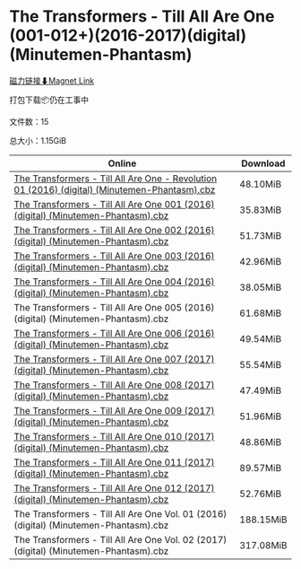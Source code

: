 # The Transformers - Till All Are One (001-012+)(2016-2017)(digital)(Minutemen-Phantasm)

[磁力链接⬇Magnet Link](magnet:?xt=urn:btih:3b39aa88bde0b7fda661c8d1e0c61b800a046d31&dn=The%20Transformers%20-%20Till%20All%20Are%20One%20%28001-012%2B%29%282016-2017%29%28digital%29%28Minutemen-Phantasm%29)

打包下载📦仍在工事中

文件数：15

总大小：1.15GiB

Online | Download
--- | ---
[The Transformers - Till All Are One - Revolution 01 (2016) (digital) (Minutemen-Phantasm).cbz](https://github.com/alicewish/markdown/blob/master/comic/Transformers-Till-All-Are-One-Revolution-01-2016-digital-Minutemen-Phantasm-cbz.md) | 48.10MiB
[The Transformers - Till All Are One 001 (2016) (digital) (Minutemen-Phantasm).cbz](https://github.com/alicewish/markdown/blob/master/comic/Transformers-Till-All-Are-One-001-2016-digital-Minutemen-Phantasm-cbz.md) | 35.83MiB
[The Transformers - Till All Are One 002 (2016) (digital) (Minutemen-Phantasm).cbz](https://github.com/alicewish/markdown/blob/master/comic/Transformers-Till-All-Are-One-002-2016-digital-Minutemen-Phantasm-cbz.md) | 51.73MiB
[The Transformers - Till All Are One 003 (2016) (digital) (Minutemen-Phantasm).cbz](https://github.com/alicewish/markdown/blob/master/comic/Transformers-Till-All-Are-One-003-2016-digital-Minutemen-Phantasm-cbz.md) | 42.96MiB
[The Transformers - Till All Are One 004 (2016) (digital) (Minutemen-Phantasm).cbz](https://github.com/alicewish/markdown/blob/master/comic/Transformers-Till-All-Are-One-004-2016-digital-Minutemen-Phantasm-cbz.md) | 38.05MiB
The Transformers - Till All Are One 005 (2016) (digital) (Minutemen-Phantasm).cbz | 61.68MiB
[The Transformers - Till All Are One 006 (2016) (digital) (Minutemen-Phantasm).cbz](https://github.com/alicewish/markdown/blob/master/comic/Transformers-Till-All-Are-One-006-2016-digital-Minutemen-Phantasm-cbz.md) | 49.54MiB
[The Transformers - Till All Are One 007 (2017) (digital) (Minutemen-Phantasm).cbz](https://github.com/alicewish/markdown/blob/master/comic/Transformers-Till-All-Are-One-007-2017-digital-Minutemen-Phantasm-cbz.md) | 55.54MiB
[The Transformers - Till All Are One 008 (2017) (digital) (Minutemen-Phantasm).cbz](https://github.com/alicewish/markdown/blob/master/comic/Transformers-Till-All-Are-One-008-2017-digital-Minutemen-Phantasm-cbz.md) | 47.49MiB
[The Transformers - Till All Are One 009 (2017) (digital) (Minutemen-Phantasm).cbz](https://github.com/alicewish/markdown/blob/master/comic/Transformers-Till-All-Are-One-009-2017-digital-Minutemen-Phantasm-cbz.md) | 51.96MiB
[The Transformers - Till All Are One 010 (2017) (digital) (Minutemen-Phantasm).cbz](https://github.com/alicewish/markdown/blob/master/comic/Transformers-Till-All-Are-One-010-2017-digital-Minutemen-Phantasm-cbz.md) | 48.86MiB
[The Transformers - Till All Are One 011 (2017) (digital) (Minutemen-Phantasm).cbz](https://github.com/alicewish/markdown/blob/master/comic/Transformers-Till-All-Are-One-011-2017-digital-Minutemen-Phantasm-cbz.md) | 89.57MiB
[The Transformers - Till All Are One 012 (2017) (digital) (Minutemen-Phantasm).cbz](https://github.com/alicewish/markdown/blob/master/comic/Transformers-Till-All-Are-One-012-2017-digital-Minutemen-Phantasm-cbz.md) | 52.76MiB
The Transformers - Till All Are One Vol. 01 (2016) (digital) (Minutemen-Phantasm).cbz | 188.15MiB
The Transformers - Till All Are One Vol. 02 (2017) (digital) (Minutemen-Phantasm).cbz | 317.08MiB